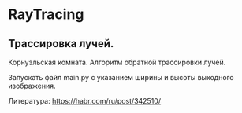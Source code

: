 # RayTracing
## Трассировка лучей. 

Корнуэльская комната. Алгоритм обратной трассировки лучей.

Запускать файл main.py с указанием ширины и высоты выходного изображения.

Литература: https://habr.com/ru/post/342510/
